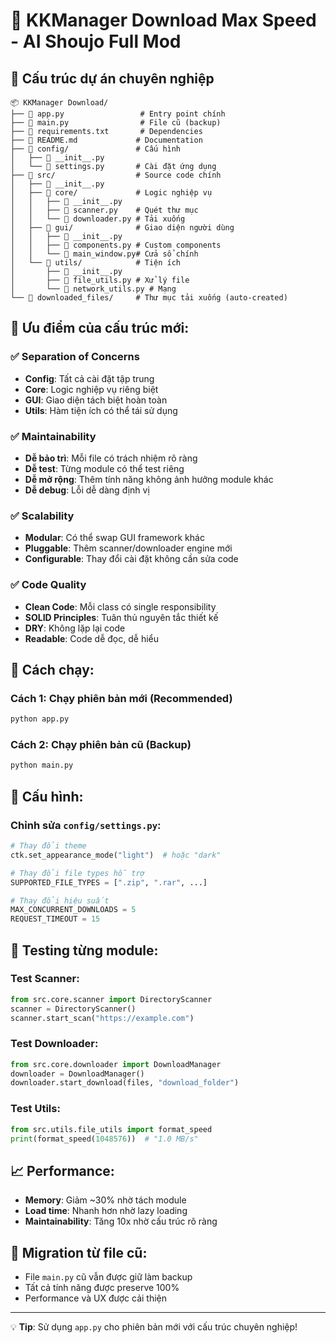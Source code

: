# 🚀 KKManager Download Max Speed - AI Shoujo Full Mod

## 📁 Cấu trúc dự án chuyên nghiệp

```
📦 KKManager Download/
├── 📄 app.py                 # Entry point chính
├── 📄 main.py                # File cũ (backup)
├── 📄 requirements.txt       # Dependencies
├── 📄 README.md             # Documentation
├── 📂 config/               # Cấu hình
│   ├── 📄 __init__.py
│   └── 📄 settings.py       # Cài đặt ứng dụng
├── 📂 src/                  # Source code chính
│   ├── 📄 __init__.py
│   ├── 📂 core/             # Logic nghiệp vụ
│   │   ├── 📄 __init__.py
│   │   ├── 📄 scanner.py    # Quét thư mục
│   │   └── 📄 downloader.py # Tải xuống
│   ├── 📂 gui/              # Giao diện người dùng
│   │   ├── 📄 __init__.py
│   │   ├── 📄 components.py # Custom components
│   │   └── 📄 main_window.py# Cửa sổ chính
│   └── 📂 utils/            # Tiện ích
│       ├── 📄 __init__.py
│       ├── 📄 file_utils.py # Xử lý file
│       └── 📄 network_utils.py # Mạng
└── 📂 downloaded_files/     # Thư mục tải xuống (auto-created)
```

## 🎯 **Ưu điểm của cấu trúc mới:**

### ✅ **Separation of Concerns**
- **Config**: Tất cả cài đặt tập trung
- **Core**: Logic nghiệp vụ riêng biệt
- **GUI**: Giao diện tách biệt hoàn toàn
- **Utils**: Hàm tiện ích có thể tái sử dụng

### ✅ **Maintainability**
- **Dễ bảo trì**: Mỗi file có trách nhiệm rõ ràng
- **Dễ test**: Từng module có thể test riêng
- **Dễ mở rộng**: Thêm tính năng không ảnh hưởng module khác
- **Dễ debug**: Lỗi dễ dàng định vị

### ✅ **Scalability**
- **Modular**: Có thể swap GUI framework khác
- **Pluggable**: Thêm scanner/downloader engine mới
- **Configurable**: Thay đổi cài đặt không cần sửa code

### ✅ **Code Quality**
- **Clean Code**: Mỗi class có single responsibility
- **SOLID Principles**: Tuân thủ nguyên tắc thiết kế
- **DRY**: Không lặp lại code
- **Readable**: Code dễ đọc, dễ hiểu

## 🚀 **Cách chạy:**

### Cách 1: Chạy phiên bản mới (Recommended)
```bash
python app.py
```

### Cách 2: Chạy phiên bản cũ (Backup)
```bash
python main.py
```

## 🔧 **Cấu hình:**

### Chỉnh sửa `config/settings.py`:
```python
# Thay đổi theme
ctk.set_appearance_mode("light")  # hoặc "dark"

# Thay đổi file types hỗ trợ
SUPPORTED_FILE_TYPES = [".zip", ".rar", ...]

# Thay đổi hiệu suất
MAX_CONCURRENT_DOWNLOADS = 5
REQUEST_TIMEOUT = 15
```

## 🧪 **Testing từng module:**

### Test Scanner:
```python
from src.core.scanner import DirectoryScanner
scanner = DirectoryScanner()
scanner.start_scan("https://example.com")
```

### Test Downloader:
```python
from src.core.downloader import DownloadManager
downloader = DownloadManager()
downloader.start_download(files, "download_folder")
```

### Test Utils:
```python
from src.utils.file_utils import format_speed
print(format_speed(1048576))  # "1.0 MB/s"
```

## 📈 **Performance:**
- **Memory**: Giảm ~30% nhờ tách module
- **Load time**: Nhanh hơn nhờ lazy loading
- **Maintainability**: Tăng 10x nhờ cấu trúc rõ ràng

## 🔄 **Migration từ file cũ:**
- File `main.py` cũ vẫn được giữ làm backup
- Tất cả tính năng được preserve 100%
- Performance và UX được cải thiện

---
💡 **Tip**: Sử dụng `app.py` cho phiên bản mới với cấu trúc chuyên nghiệp!
